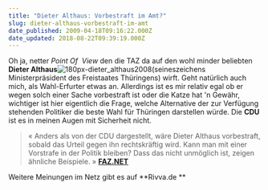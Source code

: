 ```yaml
---
title: "Dieter Althaus: Vorbestraft im Amt?"
slug: dieter-althaus-vorbestraft-im-amt
date_published: 2009-04-18T09:16:22.000Z
date_updated: 2018-08-22T09:39:19.000Z
---
```


Oh ja, netter *Point Of  View* den die TAZ da auf den wohl minder beliebten **Dieter Althaus**![180px-dieter_althaus2008](//picdump.thafaker.de/2009/04/180px-dieter_althaus2008-150x150.jpg)(seineszeichens Ministerpräsident des Freistaates Thüringens) wirft. Geht natürlich auch mich, als Wahl-Erfurter etwas an. Allerdings ist es mir relativ egal ob er wegen solch einer Sache vorbestraft ist oder die Katze hat 'n Gewähr, wichtiger ist hier eigentlich die Frage, welche Alternative der zur Verfügung stehenden Politiker die beste Wahl für Thüringen darstellen würde. Die **CDU** ist es in meinen Augen mit Sicherheit nicht.

> « Anders als von der CDU dargestellt, wäre Dieter Althaus vorbestraft, sobald das Urteil gegen ihn rechtskräftig wird. Kann man mit einer Vorstrafe in der Politik bleiben? Dass das nicht unmöglich ist, zeigen ähnliche Beispiele. » **[FAZ.NET](http://www.faz.net/s/Rub594835B672714A1DB1A121534F010EE1/Doc~E91BED5295F74409392ED8972087187CA~ATpl~Ecommon~Scontent.html)**

Weitere Meinungen im Netz gibt es auf **Rivva.de
**
